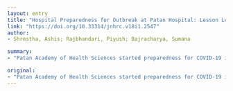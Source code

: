 ```yaml
---
layout: entry
title: "Hospital Preparedness for Outbreak at Patan Hospital: Lesson Learnt from COVID-19"
link: "https://doi.org/10.33314/jnhrc.v18i1.2547"
author:
- Shrestha, Ashis; Rajbhandari, Piyush; Bajracharya, Sumana

summary:
- "Patan Academy of Health Sciences started preparedness for COVID-19 in response to increasing number of patient in neighboring country. Outbreak preparedness was done in reference to WHO interim guidance utilizing best available resources. One patient was isolated as suspected COVID-19. This paper presents level of preparedness achieved with the limited resources and the lesson learned while isolating the patient. During this preparedness, one patient was isolated as suspected. The paper presents the level of readiness achieved."

original:
- "Patan Academy of Health Sciences started preparedness for COVID-19 in response to increasing number of patient in neighboring country. Outbreak preparedness in resource limited setup is challenging. Despite this, preparedness was done in reference to WHO interim guidance utilizing best available resources. During this preparedness, one patient was isolated as suspected COVID-19. This paper presents level of preparedness achieved with the limited resources and the lesson learned while isolating the patient. Keywords: COVID-19; Disaster; hospital preparedness."
---
```


